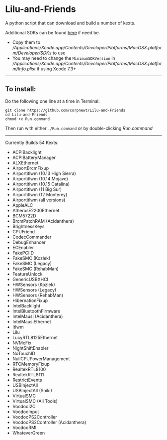 # Lilu-and-Friends
A python script that can download and build a number of kexts.

Additional SDKs can be found [here](https://github.com/phracker/MacOSX-SDKs) if need be.

 * Copy them to */Applications/Xcode.app/Contents/Developer/Platforms/MacOSX.platform/Developer/SDKs* to use
 * You may need to change the `MinimumSDKVersion` in */Applications/Xcode.app/Contents/Developer/Platforms/MacOSX.platform/Info.plist* if using Xcode 7.3+

***

## To install:

Do the following one line at a time in Terminal:

    git clone https://github.com/corpnewt/Lilu-and-Friends
    cd Lilu-and-Friends
    chmod +x Run.command
    
Then run with either `./Run.command` or by double-clicking *Run.command*

***

Currently Builds 54 Kexts:

* ACPIBacklight
* ACPIBatteryManager
* ALXEthernet
* AirportBrcmFixup
* Airportitlwm (10.13 High Sierra)
* Airportitlwm (10.14 Mojave)
* Airportitlwm (10.15 Catalina)
* Airportitlwm (11 Big Sur)
* Airportitlwm (12 Monterey)
* Airportitlwm (all versions)
* AppleALC
* AtherosE2200Ethernet
* BCM5722D
* BrcmPatchRAM (Acidanthera)
* BrightnessKeys
* CPUFriend
* CodecCommander
* DebugEnhancer
* ECEnabler
* FakePCIID
* FakeSMC (Kozlek)
* FakeSMC (Legacy)
* FakeSMC (RehabMan)
* FeatureUnlock
* GenericUSBXHCI
* HWSensors (Kozlek)
* HWSensors (Legacy)
* HWSensors (RehabMan)
* HibernationFixup
* IntelBacklight
* IntelBluetoothFirmware
* IntelMausi (Acidanthera)
* IntelMausiEthernet
* Itlwm
* Lilu
* LucyRTL8125Ethernet
* NVMeFix
* NightShiftEnabler
* NoTouchID
* NullCPUPowerManagement
* RTCMemoryFixup
* RealtekRTL8100
* RealtekRTL8111
* RestrictEvents
* USBInjectAll
* USBInjectAll (Sniki)
* VirtualSMC
* VirtualSMC (All Tools)
* VoodooI2C
* VoodooInput
* VoodooPS2Controller
* VoodooPS2Controller (Acidanthera)
* VoodooRMI
* WhateverGreen
